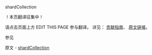  shardCollection

 ！本页翻译征集中！

请点击页面上方 EDIT THIS PAGE 参与翻译。
详见：
[贡献指南]( https://github.com/JinMuInfo/MongoDB-Manual-zh/blob/master/CONTRIBUTING.md )、
[原文链接](  https://docs.mongodb.com/manual/reference/command/shardCollection/  )。

 参见

原文 - [shardCollection]( https://docs.mongodb.com/manual/reference/command/shardCollection/ )

